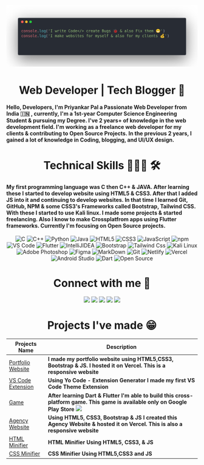 

## ![Priyankar](priyankar.png)

<h1 align="center"> Web Developer | Tech Blogger 🚀 </h1>

<h4 align="left">
Hello, Developers, I'm Priyankar Pal a Passionate Web Developer from India 🇮🇳 , currently, I'm a 1st-year Computer Science Engineering Student & pursuing my Degree.  I've 2 years+ of knowledge in the web development field.  I'm working as a freelance web developer for my clients & contributing to Open Source Projects. In the previous 2 years, I gained a lot of knowledge in Coding, blogging, and UI/UX design.
</h4>

<h1 align="center"> Technical Skills 🧑🏻‍💻 🛠</h1>

<h4 align="left"> My first programming language was C then C++ & JAVA. After learning these I started to develop website using HTML5 & CSS3. After that I added JS into it and continuing to develop websites. In that time I learned Git, GitHub, NPM & some CSS3's Frameworks called Bootstrap, Tailwind CSS. With these I started to use Kali linux. I made some projects & started freelancing.  Also I know to make Crossplatfrom apps using Flutter frameworks. Currently I'm focusing on Open Source projects.  </h4>

<p align="center">
        <img alt="C" src="https://img.shields.io/badge/c-%2300599C.svg?&style=for-the-badge&logo=c&logoColor=white" />
        <img alt="C++" src="https://img.shields.io/badge/c++-%2300599C.svg?&style=for-the-badge&logo=c%2B%2B&ogoColor=white" />
        <img alt="Python" src="https://img.shields.io/badge/python-%2314354C.svg?style=for-the-badge&logo=python&logoColor=white"/>
        <img alt="Java" src="https://img.shields.io/badge/java-%23ED8B00.svg?&style=for-the-badge&logo=java&logoColor=white" />
        <img alt="HTML5" src="https://img.shields.io/badge/html5-%23E34F26.svg?&style=for-the-badge&logo=html5&logoColor=white" />
        <img alt="CSS3" src="https://img.shields.io/badge/css3-%231572B6.svg?&style=for-the-badge&logo=css3&logoColor=white" />
        <img alt="JavaScript" src="https://img.shields.io/badge/javascript-%23323330.svg?&style=for-the-badge&logo=javascript&logoColor=%23F7DF1E" />
        <img alt="npm" src="https://img.shields.io/badge/npm-CB3837?style=for-the-badge&logo=npm&logoColor=white" />
        <img alt="VS Code" src="https://img.shields.io/badge/Visual_Studio_Code-0078D4?style=for-the-badge&logo=visual%20studio%20code&logoColor=white" />
        <img alt="Flutter" src="https://img.shields.io/badge/Flutter-02569B?style=for-the-badge&logo=flutter&logoColor=white" />
        <img alt="IntelliJIDEA" src="https://img.shields.io/badge/IntelliJIDEA-000000.svg?style=for-the-badge&logo=intellij-idea&logoColor=white" />
        <img alt="Bootstrap" src="https://img.shields.io/badge/Bootstrap-7952B3.svg?style=for-the-badge&logo=Bootstrap&logoColor=white" />
        <img alt="Tailwind Css" src="https://img.shields.io/badge/Tailwind%20CSS-06B6D4.svg?style=for-the-badge&logo=Tailwind-CSS&logoColor=white" />
        <img alt="Kali Linux" src="https://img.shields.io/badge/Kali%20Linux-557C94.svg?style=for-the-badge&logo=Kali-Linux&logoColor=white" />
<img alt="Adobe Photoshop" src="https://img.shields.io/badge/ABB%20RobotStudio-FF9E0F.svg?style=for-the-badge&logo=ABB-RobotStudio&logoColor=white" />
<img alt="Figma" src="https://img.shields.io/badge/Figma-F24E1E.svg?style=for-the-badge&logo=Figma&logoColor=white" />
<img alt="MarkDown" src="https://img.shields.io/badge/Markdown-000000.svg?style=for-the-badge&logo=Markdown&logoColor=white" />
<img alt="Git" src="https://img.shields.io/badge/Git-F05032.svg?style=for-the-badge&logo=Git&logoColor=white" />
<img alt="Netlify" src="https://img.shields.io/badge/Netlify-00C7B7.svg?style=for-the-badge&logo=Netlify&logoColor=white" />
<img alt="Vercel" src="https://img.shields.io/badge/Vercel-000000.svg?style=for-the-badge&logo=Vercel&logoColor=white" />
<img alt="Android Studio" src="https://img.shields.io/badge/Android%20Studio-3DDC84.svg?style=for-the-badge&logo=Android-Studio&logoColor=white" />
<img alt="Dart" src="https://img.shields.io/badge/Dart-0175C2.svg?style=for-the-badge&logo=Dart&logoColor=white" />
<img alt="Open Source" src="https://img.shields.io/badge/Open%20Source%20Initiative-3DA639.svg?style=for-the-badge&logo=Open-Source-Initiative&logoColor=white" />

</p>


<h1 align="center"> Connect with me 🤝</h1>
<p align="Center"> 
<a href="https://www.github.com/priyankarpal" target="_blank" rel="noreferrer"><img src="https://img.shields.io/badge/GitHub-181717.svg?style=for-the-badge&logo=GitHub&logoColor=white" /></a> 
<a href="https://priyankarpal.hashnode.dev" target="_blank" rel="noreferrer"><img src="https://img.shields.io/badge/Hashnode-2962FF.svg?style=for-the-badge&logo=Hashnode&logoColor=white" /></a> 
<a href="http://www.instagram.com/priyankarpal1" target="_blank" rel="noreferrer"><img src="https://img.shields.io/badge/Instagram-E4405F.svg?style=for-the-badge&logo=Instagram&logoColor=white"  /></a> 
<a href="https://www.linkedin.com/in/priyankarpal" target="_blank" rel="noreferrer"><img src="https://img.shields.io/badge/LinkedIn-0A66C2.svg?style=for-the-badge&logo=LinkedIn&logoColor=white" /></a> 
<a href="https://www.twitter.com/priyankarpal" target="_blank" rel="noreferrer"><img src="https://img.shields.io/badge/Twitter-1DA1F2.svg?style=for-the-badge&logo=Twitter&logoColor=white"  /></a>
</p>
<h1 align="center"> Projects I've made 😁 </h1>

<p align="center">

| Projects Name | Description |
| --- | --- |
| [Portfolio Website](https://priyankar.vercel.app/) | **I made my portfolio website using HTML5,CSS3, Bootstrap & JS. I hosted it on Vercel. This is a responsive website** |
| [VS Code Extension](https://github.com/priyankarpal/DarkThemeVsCode)| **Using Yo Code - Extension Generator I made my first VS Code Theme Extension** |
| [Game](https://play.google.com/store/apps/details?id=com.tictactoegamemadeforkids.game) |**After learning Dart & Flutter I'm able to build this cross-platform game. This game is available only on Google Play Store** <a href="https://play.google.com/store/apps/details?id=com.tictactoegamemadeforkids.game" target="_blank" rel="noreferrer"><img src="https://img.shields.io/badge/Google%20Play-414141.svg?style=for-the-badge&logo=Google-Play&logoColor=white" /></a>  |
| [Agency Website](https://agencywebsites.vercel.app/) | **Using HTML5, CSS3, Bootstrap & JS I created this Agency Website & hosted it on Vercel. This is also a responsive website** |
| [HTML Minifier](https://html-minify.vercel.app/) | **HTML Minifier Using HTML5, CSS3, & JS** |
| [CSS Minifier](https://css-minifier.vercel.app/)   |**CSS Minifier Using HTML5,CSS3 and JS**|    
</p>





